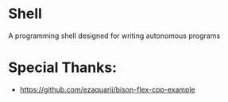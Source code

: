 # Shell
A programming shell designed for writing autonomous programs

# Special Thanks:

- https://github.com/ezaquarii/bison-flex-cpp-example